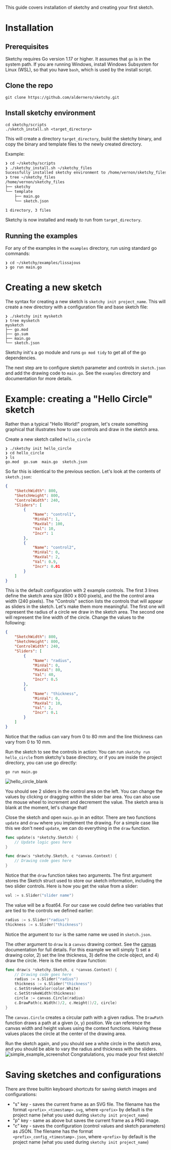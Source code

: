 This guide covers installation of sketchy and creating your first sketch.

# Installation

## Prerequisites
Sketchy requires Go version 1.17 or higher. It assumes that `go` is in the system path. If you are running Windows, install Windows Subsystem for Linux (WSL), so that you have `bash`, which is used by the install script.

## Clone the repo

```shell
git clone https://github.com/aldernero/sketchy.git
```
## Install sketchy environment
```shell
cd sketchy/scripts
./sketch_install.sh <target_directory>
```
This will create a directory `target_directory`, build the sketchy binary, and copy the binary and template files to the newly created directory.

Example:

```bash
❯ cd ~/sketchy/scripts
❯ ./sketchy_install.sh ~/sketchy_files
Sucessfully installed sketchy environment to /home/vernon/sketchy_files
❯ tree ~/sketchy_files
/home/vernon/sketchy_files
├── sketchy
└── template
    ├── main.go
    └── sketch.json

1 directory, 3 files
```
Sketchy is now installed and ready to run from `target_directory`.

## Running the examples
For any of the examples in the `examples` directory, run using standard go commands:
```shell
❯ cd ~/sketchy/examples/lissajous
❯ go run main.go
```

# Creating a new sketch

The syntax for creating a new sketch is `sketchy init project_name`. This will create a new directory with a configuration file and base sketch file:
```shell
❯ ./sketchy init mysketch
❯ tree mysketch
mysketch
├── go.mod
├── go.sum
├── main.go
└── sketch.json
```
Sketchy init's a go module and runs `go mod tidy` to get all of the go dependencies.

The next step are to configure sketch parameter and controls in `sketch.json` and add the drawing code to `main.go`. See the `examples` directory and documentation for more details.

# Example: creating a "Hello Circle" sketch
Rather than a typical "Hello World!" program, let's create something graphical that illustrates how to use controls and draw in the sketch area.

Create a new sketch called `hello_circle`
```shell
❯ ./sketchy init hello_circle
❯ cd hello_circle
❯ ls
go.mod  go.sum  main.go  sketch.json
```
So far this is identical to the previous section. Let's look at the contents of `sketch.json`:
```json
{
    "SketchWidth": 800,
    "SketchHeight": 800,
    "ControlWidth": 240,
    "Sliders": [
        {
            "Name": "control1",
            "MinVal": 1,
            "MaxVal": 100,
            "Val": 10,
            "Incr": 1
        },
        {
            "Name": "control2",
            "MinVal": 0,
            "MaxVal": 2,
            "Val": 0.9,
            "Incr": 0.01
        }
    ]
}
```
This is the default configuration with 2 example controls. The first 3 lines define the sketch area size (800 x 800 pixels), and the the control area width (240 pixels). The "Controls" section lists the controls that will appear as sliders in the sketch. Let's make them more meaningful. The first one will represent the radius of a circle we draw in the sketch area. The second one will represent the line width of the circle. Change the values to the following:
```json
{
    "SketchWidth": 800,
    "SketchHeight": 800,
    "ControlWidth": 240,
    "Sliders": [
        {
            "Name": "radius",
            "MinVal": 0,
            "MaxVal": 80,
            "Val": 40,
            "Incr": 0.5
        },
        {
            "Name": "thickness",
            "MinVal": 0,
            "MaxVal": 10,
            "Val": 2,
            "Incr": 0.1
        }
    ]
}
```
Notice that the radius can vary from 0 to 80 mm and the line thickness can vary from 0 to 10 mm.

Run the sketch to see the controls in action:
You can run `sketchy run hello_circle` from sketchy's base directory, or if you are inside the project directory, you can use go directly:
```shell
go run main.go
```
![hello_circle_blank](../assets/images/hello_circle_blank.png)

You should see 2 sliders in the control area on the left. You can change the values by clicking or dragging within the slider bar area. You can also use the mouse wheel to increment and decrement the value. The sketch area is blank at the moment, let's change that!

Close the sketch and open `main.go` in an editor. There are two functions `update` and `draw` where you implement the drawing. For a simple case like this we don't need `update`, we can do everything in the `draw` function.
```go
func update(s *sketchy.Sketch) {
	// Update logic goes here
}

func draw(s *sketchy.Sketch, c *canvas.Context) {
	// Drawing code goes here
}
```
Notice that the `draw` function takes two arguments. The first argument stores the Sketch struct used to store our sketch information, including the two slider controls. Here is how you get the value from a slider:

```go
val := s.Slider("slider name")
```

The value will be a float64. For our case we could define two variables that are tied to the controls we defined earlier:
```go
radius := s.Slider("radius")
thickness := s.Slider("thickness")
```
Notice the argument to `Var` is the same name we used in `sketch.json`.

The other argument to `draw` is a `canvas` drawing context. See the [canvas](https://github.com/tdewolff/canvas) documentation for full details. For this example we will simply 1) set a drawing color, 2) set the line thickness, 3) define the circle object, and 4) draw the circle.  Here is the entire draw function:
```go
func draw(s *sketchy.Sketch, c *canvas.Context) {
	// Drawing code goes here
	radius := s.Slider("radius")
	thickness := s.Slider("thickness")
	c.SetStrokeColor(color.White)
	c.SetStrokeWidth(thickness)
    circle := canvas.Circle(radius)
    c.DrawPath(c.Width()/2, c.Height()/2, circle)
}
```
The `canvas.Circle` creates a circular path with a given radius. The `DrawPath` function draws a path at a given (x, y) position. We can reference the canvas width and height values using the context functions. Halving these values places the circle at the center of the drawing area.

Run the sketch again, and you should see a white circle in the sketch area, and you should be able to vary the radius and thickness with the sliders. 
![simple_example_screenshot](../assets/images/simple_example_screenshot.png)
Congratulations, you made your first sketch!

# Saving sketches and configurations

There are three builtin keyboard shortcuts for saving sketch images and configurations:
- "s" key - saves the current frame as an SVG file. The filename has the format `<prefix>_<timestamp>.svg`, where `<prefix>` by default is the project name (what you used during `sketchy init project_name`)
- "p" key - same as above but saves the current frame as a PNG image.
- "c" key - saves the configuration (control values and sketch parameters) as JSON. The filename has the format `<prefix>_config_<timestamp>.json`, where `<prefix>` by default is the project name (what you used during `sketchy init project_name`)